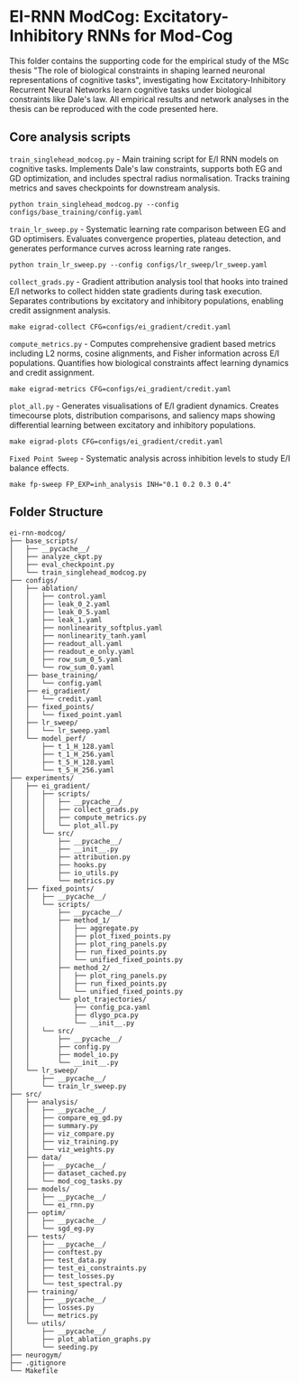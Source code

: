 # EI-RNN ModCog: Excitatory-Inhibitory RNNs for Mod-Cog

This folder contains the supporting code for the empirical study of the MSc thesis "The role of biological constraints in shaping learned neuronal representations of cognitive tasks", investigating how Excitatory-Inhibitory Recurrent Neural Networks learn cognitive tasks under biological constraints like Dale's law. All empirical results and network analyses in the thesis can be reproduced with the code presented here.

## Core analysis scripts

`train_singlehead_modcog.py` - Main training script for E/I RNN models on cognitive tasks. Implements Dale's law constraints, supports both EG and GD optimization, and includes spectral radius normalisation. Tracks training metrics and saves checkpoints for downstream analysis.
```
python train_singlehead_modcog.py --config configs/base_training/config.yaml
```

`train_lr_sweep.py` - Systematic learning rate comparison between EG and GD optimisers. Evaluates convergence properties, plateau detection, and generates performance curves across learning rate ranges. 
```
python train_lr_sweep.py --config configs/lr_sweep/lr_sweep.yaml
```

`collect_grads.py` - Gradient attribution analysis tool that hooks into trained E/I networks to collect hidden state gradients during task execution. Separates contributions by excitatory and inhibitory populations, enabling credit assignment analysis.
```
make eigrad-collect CFG=configs/ei_gradient/credit.yaml
```

`compute_metrics.py` - Computes comprehensive gradient based metrics including L2 norms, cosine alignments, and Fisher information across E/I populations. Quantifies how biological constraints affect learning dynamics and credit assignment.
```
make eigrad-metrics CFG=configs/ei_gradient/credit.yaml
```

`plot_all.py` - Generates visualisations of E/I gradient dynamics. Creates timecourse plots, distribution comparisons, and saliency maps showing differential learning between excitatory and inhibitory populations.
```
make eigrad-plots CFG=configs/ei_gradient/credit.yaml
```

`Fixed Point Sweep` - Systematic analysis across inhibition levels to study E/I balance effects.
```
make fp-sweep FP_EXP=inh_analysis INH="0.1 0.2 0.3 0.4"
```

## Folder Structure

```
ei-rnn-modcog/
├── base_scripts/
│   ├── __pycache__/
│   ├── analyze_ckpt.py
│   ├── eval_checkpoint.py
│   └── train_singlehead_modcog.py
├── configs/
│   ├── ablation/
│   │   ├── control.yaml
│   │   ├── leak_0_2.yaml
│   │   ├── leak_0_5.yaml
│   │   ├── leak_1.yaml
│   │   ├── nonlinearity_softplus.yaml
│   │   ├── nonlinearity_tanh.yaml
│   │   ├── readout_all.yaml
│   │   ├── readout_e_only.yaml
│   │   ├── row_sum_0_5.yaml
│   │   └── row_sum_0.yaml
│   ├── base_training/
│   │   └── config.yaml
│   ├── ei_gradient/
│   │   └── credit.yaml
│   ├── fixed_points/
│   │   └── fixed_point.yaml
│   ├── lr_sweep/
│   │   └── lr_sweep.yaml
│   └── model_perf/
│       ├── t_1_H_128.yaml
│       ├── t_1_H_256.yaml
│       ├── t_5_H_128.yaml
│       └── t_5_H_256.yaml
├── experiments/
│   ├── ei_gradient/
│   │   ├── scripts/
│   │   │   ├── __pycache__/
│   │   │   ├── collect_grads.py
│   │   │   ├── compute_metrics.py
│   │   │   └── plot_all.py
│   │   └── src/
│   │       ├── __pycache__/
│   │       ├── __init__.py
│   │       ├── attribution.py
│   │       ├── hooks.py
│   │       ├── io_utils.py
│   │       └── metrics.py
│   ├── fixed_points/
│   │   ├── __pycache__/
│   │   └── scripts/
│   │       ├── __pycache__/
│   │       ├── method_1/
│   │       │   ├── aggregate.py
│   │       │   ├── plot_fixed_points.py
│   │       │   ├── plot_ring_panels.py
│   │       │   ├── run_fixed_points.py
│   │       │   └── unified_fixed_points.py
│   │       ├── method_2/
│   │       │   ├── plot_ring_panels.py
│   │       │   ├── run_fixed_points.py
│   │       │   └── unified_fixed_points.py
│   │       └── plot_trajectories/
│   │           ├── config_pca.yaml
│   │           ├── dlygo_pca.py
│   │           └── __init__.py
│   │   └── src/
│   │       ├── __pycache__/
│   │       ├── config.py
│   │       ├── model_io.py
│   │       └── __init__.py
│   └── lr_sweep/
│       ├── __pycache__/
│       └── train_lr_sweep.py
├── src/
│   ├── analysis/
│   │   ├── __pycache__/
│   │   ├── compare_eg_gd.py
│   │   ├── summary.py
│   │   ├── viz_compare.py
│   │   ├── viz_training.py
│   │   └── viz_weights.py
│   ├── data/
│   │   ├── __pycache__/
│   │   ├── dataset_cached.py
│   │   └── mod_cog_tasks.py
│   ├── models/
│   │   ├── __pycache__/
│   │   └── ei_rnn.py
│   ├── optim/
│   │   ├── __pycache__/
│   │   └── sgd_eg.py
│   ├── tests/
│   │   ├── __pycache__/
│   │   ├── conftest.py
│   │   ├── test_data.py
│   │   ├── test_ei_constraints.py
│   │   ├── test_losses.py
│   │   └── test_spectral.py
│   ├── training/
│   │   ├── __pycache__/
│   │   ├── losses.py
│   │   └── metrics.py
│   └── utils/
│       ├── __pycache__/
│       ├── plot_ablation_graphs.py
│       └── seeding.py
├── neurogym/
├── .gitignore
└── Makefile
```

